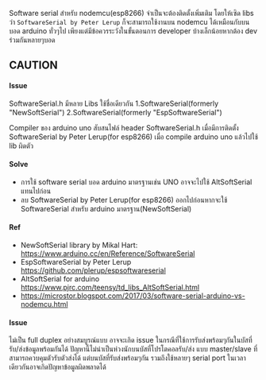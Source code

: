 
Software serial สำหรับ nodemcu(esp8266) จำเป็นจะต้องติดตั้งเพิ่มเติม โดยให้เซิด libs ว่า `SoftwareSerial by Peter Lerup`
ก็จะสามารถใช้งานบน nodemcu ได้เหมือนกับบนบอด arduino ทั่วๆไป 
เพียงแต่มีข้อควรระวังในขั้นตอนการ developer บ้างเล็กน้อยหากต้อง dev ร่วมกันหลายๆบอด 

CAUTION
-----------------------

#### Issue
SoftwareSerial.h มีหลาย Libs ใช้ชื่อเดียวกัน
1.SoftwareSerial(formerly "NewSoftSerial")
2.SoftwareSerial(formerly "EspSoftwareSerial")

Compiler ของ arduino uno สับสนไฟล์ header SoftwareSerial.h เมื่อมีการติดตั้ง SoftwareSerial by Peter Lerup(for esp8266) 
เมื่อ compile arduino uno แล้วไปใช้ lib ผิดตัว

#### Solve 
- การใช้ software serial บอด arduino มาตรฐานเช่น UNO อาจจะไปใช้ AltSoftSerial แทนไปก่อน
- ลบ SoftwareSerial by Peter Lerup(for esp8266) ออกไปก่อนหากจะใช้ SoftwareSerial สำหรับ arduino มาตรฐาน(NewSoftSerial)

#### Ref
- NewSoftSerial library by Mikal Hart: https://www.arduino.cc/en/Reference/SoftwareSerial
- EspSoftwareSerial by Peter Lerup https://github.com/plerup/espsoftwareserial
- AltSoftSerial for arduino https://www.pjrc.com/teensy/td_libs_AltSoftSerial.html
- https://microstor.blogspot.com/2017/03/software-serial-arduino-vs-nodemcu.html

#### Issue
ไม่เป็น full duplex อย่างสมบูรณ์แบบ อาจจะเกิด issue ในกรณีที่ใช้การรับส่งพร้อมๆกันในบัสที่รับ/ส่งข้อมูลพร้อมกันได้ 
ปัญหานี้ไม่น่าเป็นห่วงนักบนบัสที่โปรโตคอลรับ/ส่ง แบบ master/slave ที่สามารถควบคุมตัวรับตัวส่งได้ 
แต่บนบัสที่รับส่งพร้อมๆกัน รวมถึงใช้หลายๆ serial port ในเวลาเดียวกันอาจเกิดปัญหาข้อมูลผิดพลาดได้


